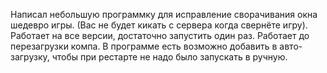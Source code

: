 Написал небольшую программку для исправление сворачивания окна шедевро игры. (Вас не будет кикать с сервера когда свернёте игру). Работает на все версии, достаточно запустить один раз. Работает до перезагрузки компа. В программе есть возможно добавить в авто-загрузку, чтобы при рестарте не надо было запускать в ручную.
